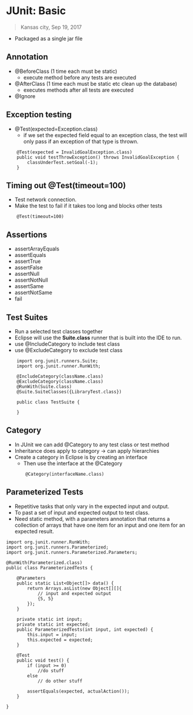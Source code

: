 # JUnit: Basic
> Kansas city, Sep 19, 2017

- Packaged as a single jar file

## Annotation

- @BeforeClass (1 time each must be static)
    - execute method before any tests are executed
- @AfterClass (1 time each must be static etc clean up the database)
    - executes methods after all tests are executed
- @Ignore

## Exception testing
- @Test(expected=Exception.class)
    - if we set the expected field equal to an exception class, the test will
    only pass if an exception of that type is thrown.

```
    @Test(expected = InvalidGoalException.class) 
    public void testThrowException() throws InvalidGoalException {
        classUnderTest.setGoal(-1);
    }
```

## Timing out @Test(timeout=100)
- Test network connection.
- Make the test to fail if it takes too long and blocks other tests

```
    @Test(timeout=100)
```

## Assertions
- assertArrayEquals
- assertEquals
- assertTrue
- assertFalse
- assertNull
- assertNotNull
- assertSame
- assertNotSame
- fail

## Test Suites
- Run a selected test classes together
- Eclipse will use the **Suite.class** runner that is built 
into the IDE to run.
- use @IncludeCategory to include test class
- use @ExcludeCategory to exclude test class

```
    import org.junit.runners.Suite;
    import org.junit.runner.RunWith;

    @IncludeCategory(className.class)
    @ExcludeCategory(className.class)
    @RunWith(Suite.class)
    @Suite.SuiteClasses({LibraryTest.class})

    public class TestSuite {
        
    }
```

## Category
- In JUnit we can add @Category to any test class or test method
- Inheritance does apply to category -> can apply hierarchies
- Create a category in Eclipse is by creating an interface
    - Then use the interface at the @Category
    ```
        @Category(interfaceName.class)
    ```

## Parameterized Tests
- Repetitive tasks that only vary in the expected input and output.
- To past a set of input and expected output to test class.
- Need static method, with a parameters annotation that returns 
a collection of arrays that have one item for an input and one 
item for an expected result.

```
import org.junit.runner.RunWith;
import org.junit.runners.Parameterized;
import org.junit.runners.Parameterized.Parameters;

@RunWith(Parameterized.class)
public class ParameterizedTests {
	
	@Parameters
	public static List<Object[]> data() {
		return Arrays.asList(new Object[][]{
		 	// input and expected output	
			{5, 5}
		});
	}

    private static int input;
    private static int expected;
    public ParameterizedTests(int input, int expected) {
        this.input = input;
        this.expected = expected;
    }

    @Test
    public void test() {
        if (input >= 0)
            //do stuff
        else
            // do other stuff
        
        assertEquals(expected, actualAction());
    }

}

```
